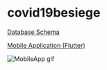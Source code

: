 # covid19besiege


[Database Schema](./docs/schema)

[Mobile Application (Flutter)](./MobileApp)

![MobileApp gif](https://i.imgur.com/Y37ZSAJ.gif)
